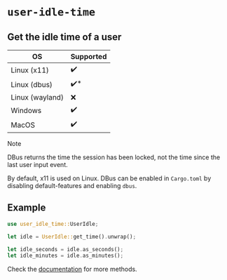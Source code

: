 # `user-idle-time`

## Get the idle time of a user

| OS              | Supported |
| --------------- | --------- |
| Linux (x11)     | ✔️         |
| Linux (dbus)    | ✔️*        |
| Linux (wayland) | ❌         |
| Windows         | ✔️         |
| MacOS           | ✔️         |

> [!NOTE]
> DBus returns the time the session has been locked, not the time since the last user input event.
>
> By default, x11 is used on Linux. DBus can be enabled in `Cargo.toml` by disabling default-features and enabling `dbus`.

## Example

```rust
use user_idle_time::UserIdle;

let idle = UserIdle::get_time().unwrap();

let idle_seconds = idle.as_seconds();
let idle_minutes = idle.as_minutes();
```

Check the [documentation](https://docs.rs/user-idle-time/latest/user-idle-time/) for more methods.
